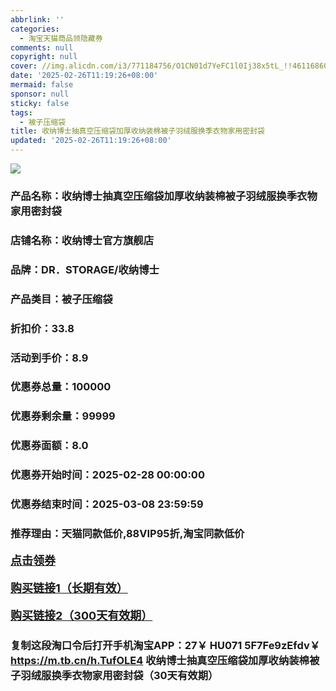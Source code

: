 ```yaml
---
abbrlink: ''
categories:
  - 淘宝天猫商品领隐藏券
comments: null
copyright: null
cover: //img.alicdn.com/i3/771184756/O1CN01d7YeFC1l0Ij38x5tL_!!4611686018427385972-0-item_pic.jpg
date: '2025-02-26T11:19:26+08:00'
mermaid: false
sponsor: null
sticky: false
tags:
  - 被子压缩袋
title: 收纳博士抽真空压缩袋加厚收纳装棉被子羽绒服换季衣物家用密封袋
updated: '2025-02-26T11:19:26+08:00'
--- 
```


![](//img.alicdn.com/i3/771184756/O1CN01d7YeFC1l0Ij38x5tL_!!4611686018427385972-0-item_pic.jpg)

### 产品名称：收纳博士抽真空压缩袋加厚收纳装棉被子羽绒服换季衣物家用密封袋
### 店铺名称：收纳博士官方旗舰店
### 品牌：DR．STORAGE/收纳博士
### 产品类目：被子压缩袋
### 折扣价：33.8
### 活动到手价：8.9
### 优惠券总量：100000
### 优惠券剩余量：99999
### 优惠券面额：8.0
### 优惠券开始时间：2025-02-28 00:00:00	
### 优惠券结束时间：2025-03-08 23:59:59	
### 推荐理由：天猫同款低价,88VIP95折,淘宝同款低价

<p style="font-size: 18px; font-weight: bold;">
  <a href="https://uland.taobao.com/coupon/edetail?e=vpkp6PV%2Bs%2FGlhHvvyUNXZfh8CuWt5YH5OVuOuRD5gLJMmdsrkidbOWBzzpT26idJD0OhSdZbj0OvklMSwRr6OCJHvAp2YFFJPzuUhfUMY5C%2BFe1Kk9lwzeYmloJp8FPb2mwCY5fS7rVrTdT7cgXf6jgYSYpxmYtMmW8MANQNN4dGK7FTSL1b62sLw6HqmIR9jSclUIHdtF0QM4R0cQ1fg%2BPSKbjYps2d%2FaCLdcK273d2zd2RTvx3HPIMOwskfAdfUm5wfp01WphTFmDnb6ksNnNYZrnYgliWV%2Fjqx%2B8hK29FXFI6rwdoDq58w8S0fy7bsXwp43pyqpxMDQVG07AK7A%3D%3D&traceId=0b515d4517407227641888116d126c&union_lens=lensId%3AOPT%401740722774%402103f44e_0dea_1954b29a187_1024%4001%40eyJmbG9vcklkIjo3MzM1NH0ie" target="_blank">点击领券</a>
</p>
<p style="font-size: 18px; font-weight: bold;">
  <a href="https://s.click.taobao.com/t?e=m%3D2%26s%3D0L8b%2FOwEGktw4vFB6t2Z2ueEDrYVVa64K7Vc7tFgwiHjf2vlNIV67uW8xal2bDKcgL3PGTnk8Mb3ID%2FV1RqsF4wnCJeELi4I%2FIEn%2BS1IjHAB0ghlTd7WlZVm%2FOAUUFw71qrpxiwMoCNxc1AtbZGVS1KSkO%2B2EMFi6tGSWcl4aRuMHuv7RoNv0Q0jFsbsQ7KWlr5Q3nCwzZdRaVmlmKXVc2y8XvJSjtVBU7xNRWu0drPFo4iy9YaYb3f3RvifjECOtM7yFVcfj3Nv%2BdQcxB3rX8YJSha3z5pM4JOed0Rxa6M2159GpnPsTfqlQa3qI%2FOgcSpj5qSCmbA%3D" target="_blank">购买链接1（长期有效）</a>
</p>
<p style="font-size: 18px; font-weight: bold;">
  <a href="https://s.click.taobao.com/B59HRYs" target="_blank">购买链接2（300天有效期）</a>
</p>

### 复制这段淘口令后打开手机淘宝APP：27￥ HU071 5F7Fe9zEfdv￥ https://m.tb.cn/h.TufOLE4  收纳博士抽真空压缩袋加厚收纳装棉被子羽绒服换季衣物家用密封袋（30天有效期）
